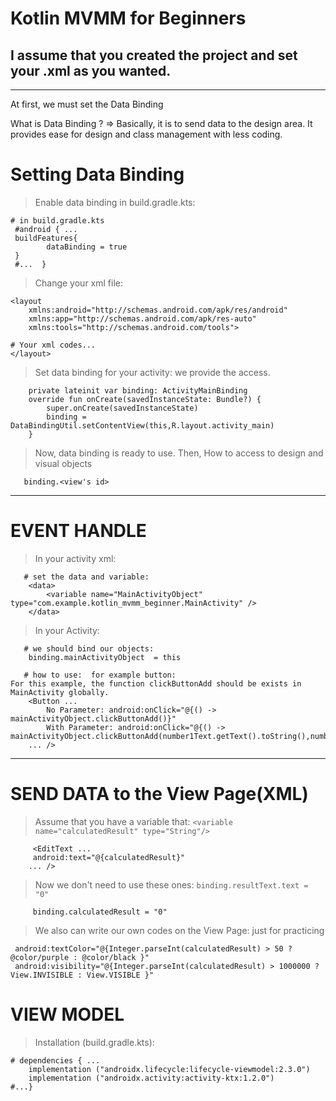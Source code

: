 # Kotlin MVMM for Beginners

I assume that you created the project and set your .xml as you wanted.
---
---

At first, we must set the Data Binding 

What is Data Binding ?   =>   Basically, it is to send data to the design area. It provides ease for design and class management with less coding.

# Setting Data Binding


> Enable data binding in build.gradle.kts:
```
# in build.gradle.kts
 #android { ...
 buildFeatures{
        dataBinding = true
 }
 #...  }
```
> Change your xml file:
```
<layout
    xmlns:android="http://schemas.android.com/apk/res/android"
    xmlns:app="http://schemas.android.com/apk/res-auto"
    xmlns:tools="http://schemas.android.com/tools">

# Your xml codes...
</layout>
```
> Set data binding for your activity: we provide the access.
```
    private lateinit var binding: ActivityMainBinding
    override fun onCreate(savedInstanceState: Bundle?) {
        super.onCreate(savedInstanceState)
        binding = DataBindingUtil.setContentView(this,R.layout.activity_main)
    }
```

> Now, data binding is ready to use.     Then, How to access to design and visual objects 
```
   binding.<view's id>  
```

---

# EVENT HANDLE

> In your activity xml:
```
   # set the data and variable:
    <data>
        <variable name="MainActivityObject" type="com.example.kotlin_mvmm_beginner.MainActivity" />
    </data>
```
> In your Activity:
```
   # we should bind our objects:
    binding.mainActivityObject  = this
```


```
   # how to use:  for example button:
For this example, the function clickButtonAdd should be exists in MainActivity globally.
    <Button ...
        No Parameter: android:onClick="@{() ->  mainActivityObject.clickButtonAdd()}"
        With Parameter: android:onClick="@{() ->  mainActivityObject.clickButtonAdd(number1Text.getText().toString(),number2Text.getText().toString())}"
    ... />
```
---

# SEND DATA to the View Page(XML)

> Assume that you have a variable that: `<variable name="calculatedResult" type="String"/>`  
```
     <EditText ...
     android:text="@{calculatedResult}"
    ... />
```

> Now we don't need to use these ones: `binding.resultText.text = "0"`
```
     binding.calculatedResult = "0"
```

> We also can write our own codes on the View Page:   just for practicing
```
 android:textColor="@{Integer.parseInt(calculatedResult) > 50 ? @color/purple : @color/black }"
 android:visibility="@{Integer.parseInt(calculatedResult) > 1000000 ? View.INVISIBLE : View.VISIBLE }"
```

# VIEW MODEL

> Installation (build.gradle.kts):
```
# dependencies { ...
    implementation ("androidx.lifecycle:lifecycle-viewmodel:2.3.0")
    implementation ("androidx.activity:activity-ktx:1.2.0")
#...} 
```






